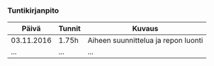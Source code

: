 ### Tuntikirjanpito
Päivä | Tunnit | Kuvaus
--------------- | ----- | ------
03.11.2016 | 1.75h | Aiheen suunnittelua ja repon luonti
... | ... | ...
